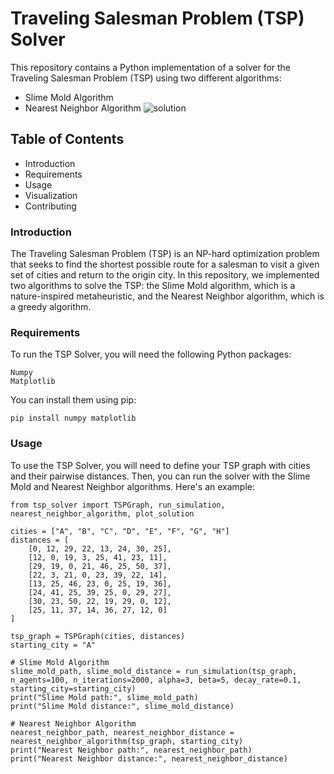 # Traveling Salesman Problem (TSP) Solver
This repository contains a Python implementation of a solver for the Traveling Salesman Problem (TSP) using two different algorithms:

* Slime Mold Algorithm
* Nearest Neighbor Algorithm
![solution](https://imgur.com/QVmGSAV)
## Table of Contents
* Introduction
* Requirements
* Usage
* Visualization
* Contributing
### Introduction
The Traveling Salesman Problem (TSP) is an NP-hard optimization problem that seeks to find the shortest possible route for a salesman to visit a given set of cities and return to the origin city. In this repository, we implemented two algorithms to solve the TSP: the Slime Mold algorithm, which is a nature-inspired metaheuristic, and the Nearest Neighbor algorithm, which is a greedy algorithm.

### Requirements
To run the TSP Solver, you will need the following Python packages:

```
Numpy
Matplotlib
```
You can install them using pip:
```
pip install numpy matplotlib
```
### Usage
To use the TSP Solver, you will need to define your TSP graph with cities and their pairwise distances. Then, you can run the solver with the Slime Mold and Nearest Neighbor algorithms. Here's an example:
```
from tsp_solver import TSPGraph, run_simulation, nearest_neighbor_algorithm, plot_solution

cities = ["A", "B", "C", "D", "E", "F", "G", "H"]
distances = [
    [0, 12, 29, 22, 13, 24, 30, 25],
    [12, 0, 19, 3, 25, 41, 23, 11],
    [29, 19, 0, 21, 46, 25, 50, 37],
    [22, 3, 21, 0, 23, 39, 22, 14],
    [13, 25, 46, 23, 0, 25, 19, 36],
    [24, 41, 25, 39, 25, 0, 29, 27],
    [30, 23, 50, 22, 19, 29, 0, 12],
    [25, 11, 37, 14, 36, 27, 12, 0]
]

tsp_graph = TSPGraph(cities, distances)
starting_city = "A"

# Slime Mold Algorithm
slime_mold_path, slime_mold_distance = run_simulation(tsp_graph, n_agents=100, n_iterations=2000, alpha=3, beta=5, decay_rate=0.1, starting_city=starting_city)
print("Slime Mold path:", slime_mold_path)
print("Slime Mold distance:", slime_mold_distance)

# Nearest Neighbor Algorithm
nearest_neighbor_path, nearest_neighbor_distance = nearest_neighbor_algorithm(tsp_graph, starting_city)
print("Nearest Neighbor path:", nearest_neighbor_path)
print("Nearest Neighbor distance:", nearest_neighbor_distance)
```
